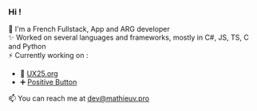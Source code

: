 ### Hi !

🌲 I'm a French Fullstack, App and ARG developer  
✨ Worked on several languages and frameworks, mostly in C#, JS, TS, C and Python  
⚡ Currently working on :  
- 💜 [UX25.org](https://ux25.org)  
- ➕ [Positive Button](https://www.linkedin.com/company/positive-button)  

📫 You can reach me at dev@mathieuv.pro
